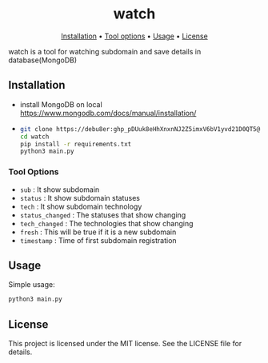 <h1 align="center">watch</h1>
<p align="center">
  <a href="#installation">Installation</a> •
  <a href="#tool-options">Tool options</a> •
  <a href="#usage">Usage</a> •
  <a href="#license">License</a>
</p>

watch is a tool for watching subdomain and save details in database(MongoDB)

## Installation
* install MongoDB on local https://www.mongodb.com/docs/manual/installation/
* ```bash
  git clone https://debu8er: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@github.com/debu8er/watch.git
  cd watch
  pip install -r requirements.txt
  python3 main.py
  ```

### Tool Options
* `sub` : It show subdomain
* `status` : It show subdomain statuses
* `tech` : It show subdomain technology
* `status_changed` : The statuses that show changing
* `tech_changed` : The technologies that show changing
* `fresh` : This will be true if it is a new subdomain
* `timestamp` : Time of first subdomain registration



## Usage
Simple usage:
```bash
python3 main.py
```


## License
This project is licensed under the MIT license. See the LICENSE file for details.
